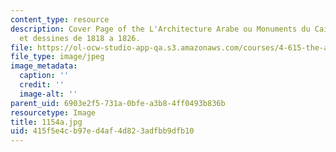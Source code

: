 ```yaml
---
content_type: resource
description: Cover Page of the L'Architecture Arabe ou Monuments du Caire mesures
  et dessines de 1818 a 1826.
file: https://ol-ocw-studio-app-qa.s3.amazonaws.com/courses/4-615-the-architecture-of-cairo-spring-2002/415f5e4cb97ed4af4d823adfbb9dfb10_1154a.jpg
file_type: image/jpeg
image_metadata:
  caption: ''
  credit: ''
  image-alt: ''
parent_uid: 6903e2f5-731a-0bfe-a3b8-4ff0493b836b
resourcetype: Image
title: 1154a.jpg
uid: 415f5e4c-b97e-d4af-4d82-3adfbb9dfb10
---
```

